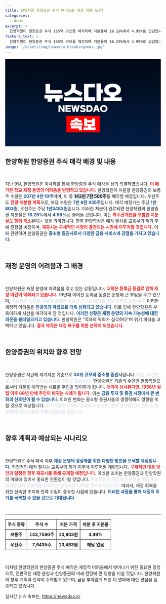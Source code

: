 ```yaml
---
title: 한양학원 한양증권 주식 매각으로 재정 회복 도전!
categories:
  - News
excerpt: >
  한양학원이 한양증권 주식 165억 규모를 매각하며 지분율이 16.29%에서 4.99%로 급감합니다. 재정난 속 전공의 파업으로 어려움을 겪는 대학과 병원의 갈등, 한양증권 주인이 68년 만에 변할 수 있습니다! 클릭하여 자세한 내용을 확인하세요!
feature_text: >
  한양학원이 한양증권 주식 165억 규모를 매각하며 지분율이 16.29%에서 4.99%로 급감합니다. 재정난 속 전공의 파업으로 어려움을 겪는 대학과 병원의 갈등, 한양증권 주인이 68년 만에 변할 수 있습니다! 클릭하여 자세한 내용을 확인하세요!
image: '/assets/img/newsdao_breakingnews.jpg'
---
```


<p><img src="/assets/img/newsdao_breakingnews.jpg" alt="cryptoinkorea 속보" /></p>

<h2 data-ke-size="size26">한양학원 한양증권 주식 매각 배경 및 내용</h2>

<p data-ke-size="size16">&nbsp;</p>

<p>지난 9일, 한양학원은 이사회를 통해 한양증권 주식 매각을 심의·의결하였습니다. <b><span style="color: #ee2323;">이 매각은 학교 재정 운영의 어려움을 반영하고 있습니다.</span></b> 한양학원이 처분할 한양증권의 보통주 수량은 <b><span style="color: #1a5490;">207만 4천 10주</span></b>이며, 이 중 <b><span style="background-color: #21538527;">143만 7천 590주</span></b>를 매각할 예정입니다. 우선주도 <b><span style="color: #ee2323;">전량 처분할 계획</span></b>으로, 해당 수량은 <b><span style="color: #1a5490;">7만 6천 435주</span></b>입니다. 매각 예정가는 주당 <b><span style="color: #1a5490;">1만803원</span></b>, 우선주는 주당 <b><span style="color: #1a5490;">1만3483원</span></b>입니다. 이러한 처분이 완료되면 한양학원의 한양증권 지분율은 <b><span style="color: #1a5490;">16.29%</span></b>에서 <b><span style="color: #1a5490;">4.99%</span></b>로 줄어들 것입니다. 이는 <b><span style="color: #ee2323;">특수관계인을 포함한 지분율도 함께 축소</span></b>된다는 것을 의미합니다. 향후 한양학원은 매각 절차를 교육부의 허가 후에 진행할 예정이며, <b><span style="color: #ee2323;">재공시는 구체적인 사항이 결정되는 시점에 이루어질 것입니다.</span></b> 이와 관련하여 한양증권은 <b><span style="color: #1a5490;">중소형 증권사로서 다양한 금융 서비스에 강점을 가지고 있습니다.</span></b></p></p>

<p data-ke-size="size16">&nbsp;</p>

<h2 data-ke-size="size26">재정 운영의 어려움과 그 배경</h2>

<p data-ke-size="size16">&nbsp;</p>

<p>한양학원은 재정 운영에 어려움을 겪고 있는 상황입니다. <b><span style="color: #ee2323;">대학은 등록금 동결로 인해 재정 여건이 악화되고 있습니다.</span></b> 16년째 이어진 등록금 동결은 운영에 큰 부담을 주고 있으며, <b><span style="color: #21538527;">의료원은 노후된 시설과 열악한 의료 조건으로 적자를 면치 못하고 있습니다.</span></b> 이러한 재정적 어려움은 <b><span style="color: #1a5490;">전공의의 파업으로 더욱 심화되고 있습니다.</span></b> 이로 인해 한양학원은 부득이하게 자산을 매각하게 된 것입니다. <b><span style="color: #1a5490;">이러한 상황은 재정 운영의 지속 가능성에 대한 의문을 불러일으키고 있습니다.</span></b> 한양학원은 "적자의 악화가 심각하다"며 위기 의식을 고백하고 있습니다. <b><span style="color: #ee2323;">결국 매각은 재정 복구를 위한 선택이 되었습니다.</span></b></p></p>

<p data-ke-size="size16">&nbsp;</p>

<h2 data-ke-size="size26">한양증권의 위치와 향후 전망</h2>

<p data-ke-size="size16">&nbsp;</p>

<p>한양증권은 지난해 자기자본 기준으로 <b><span style="color: #1a5490;">30위 규모의 중소형 증권사</span></b>입니다. <b><span style="color: #21538527;">채권, 자산운용, 투자은행(IB) 분야에 강점을 가지고 있습니다.</span></b> 한양증권은 기존의 주인인 한양학원으로부터 지분을 매각받는 새로운 주인을 맞이하게 됩니다. <b><span style="color: #ee2323;">매각이 성사된다면, 1956년 설립 이후 68년 만에 주인이 바뀌는 사례가 됩니다.</span></b> 이는 <b><span style="color: #1a5490;">금융 투자 및 증권 시장에서 큰 변화의 신호탄이 될 수 있습니다.</span></b> 이러한 변화는 중소형 증권사들의 경쟁력에도 영향을 미칠 것으로 예상됩니다. <b><span style="color: #21538527;">투자자들의 이목이 집중되고 있으며, 향후 한양증권의 전략 및 방향성에 따라 시장의 흐름이 달라질 것입니다.</span></b></p></p>

<p data-ke-size="size16">&nbsp;</p>

<h2 data-ke-size="size26">향후 계획과 예상되는 시나리오</h2>

<p data-ke-size="size16">&nbsp;</p>

<p>한양학원은 주식 매각 이후 <b><span style="color: #1a5490;">재정 운영의 정상화를 위한 다양한 방안을 모색할 예정입니다.</span></b> 직접적인 매각 절차는 교육부의 허가 이후에 이루어질 계획입니다. <b><span style="color: #ee2323;">구체적인 대응 방안과 일정은 향후 재공시를 통해 공개할 예정입니다.</span></b> 이러한 조치는 한양증권과 한양학원의 미래에 있어서 중요한 전환점이 될 것입니다. <b><span style="color: #21538527;">한양학원은 재정의 건전성을 회복하고, 한양증권의 경쟁력을 강화하는 방향으로 나아갈 것으로 보입니다.</span></b> 따라서, 재정 회복을 위한 신속한 조치와 전략 수립이 중요한 시점에 있습니다. <b><span style="color: #1a5490;">이러한 과정을 통해 재정적 위기를 극복할 수 있을 것으로 기대됩니다.</span></b></p></p>

<p data-ke-size="size16">&nbsp;</p>

<hr>

<table style="width: 100%; border-collapse: collapse;">
  <tr>
    <td style="border: 1px solid #000; text-align: center; height: 27px;"><b>주식 종류</b></td>
    <td style="border: 1px solid #000; text-align: center; height: 27px;"><b>주식 수</b></td>
    <td style="border: 1px solid #000; text-align: center; height: 27px;"><b>처분 가격</b></td>
    <td style="border: 1px solid #000; text-align: center; height: 27px;"><b>처분 후 지분율</b></td>
  </tr>
  <tr>
    <td style="border: 1px solid #000; text-align: center; height: 27px;"><b>보통주</b></td>
    <td style="border: 1px solid #000; text-align: center; height: 27px;"><b>143,7590주</b></td>
    <td style="border: 1px solid #000; text-align: center; height: 27px;"><b>10,803원</b></td>
    <td style="border: 1px solid #000; text-align: center; height: 27px;"><b>4.99%</b></td>
  </tr>
  <tr>
    <td style="border: 1px solid #000; text-align: center; height: 27px;"><b>우선주</b></td>
    <td style="border: 1px solid #000; text-align: center; height: 27px;"><b>7,6435주</b></td>
    <td style="border: 1px solid #000; text-align: center; height: 27px;"><b>13,483원</b></td>
    <td style="border: 1px solid #000; text-align: center; height: 27px;"><b>해당 없음</b></td>
  </tr>
</table>

<p data-ke-size="size16">&nbsp;</p>

<p>이처럼 한양학원의 한양증권 주식 매각은 재정적 어려움에서 벗어나기 위한 중요한 결정으로, 전반적인 재정 운영과 한양증권의 미래 전망에 큰 영향을 미칠 것입니다. 한양학원의 향후 계획과 전략이 주목받고 있으며, 금융 투자업계 또한 이 변화에 대한 관심을 집중하고 있습니다.</p>
실시간 뉴스 속보는, <a href="https://newsdao.kr" rel="dofollow">https://newsdao.kr</a>


